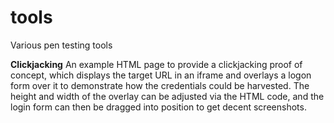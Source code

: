 # tools
Various pen testing tools

**Clickjacking**
An example HTML page to provide a clickjacking proof of concept, which displays the target URL in 
an iframe and overlays a logon form over it to demonstrate how the credentials could be harvested.
The height and width of the overlay can be adjusted via the HTML code, and the login form 
can then be dragged into position to get decent screenshots.

